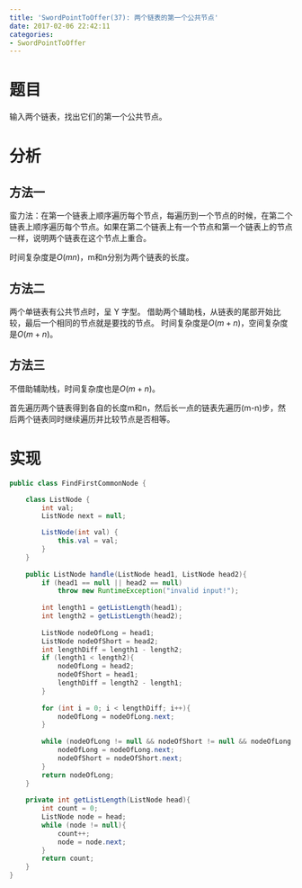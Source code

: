 ```yaml
---
title: 'SwordPointToOffer(37): 两个链表的第一个公共节点'
date: 2017-02-06 22:42:11
categories:
- SwordPointToOffer
---
```


# 题目
输入两个链表，找出它们的第一个公共节点。

# 分析
## 方法一
蛮力法：在第一个链表上顺序遍历每个节点，每遍历到一个节点的时候，在第二个链表上顺序遍历每个节点。如果在第二个链表上有一个节点和第一个链表上的节点一样，说明两个链表在这个节点上重合。

时间复杂度是$O(mn)$，m和n分别为两个链表的长度。

## 方法二
两个单链表有公共节点时，呈 Y 字型。
借助两个辅助栈，从链表的尾部开始比较，最后一个相同的节点就是要找的节点。
时间复杂度是$O(m + n)$，空间复杂度是$O(m + n)$。

## 方法三
不借助辅助栈，时间复杂度也是$O(m + n)$。

首先遍历两个链表得到各自的长度m和n，然后长一点的链表先遍历(m-n)步，然后两个链表同时继续遍历并比较节点是否相等。

# 实现
```java 方法三
public class FindFirstCommonNode {

    class ListNode {
        int val;
        ListNode next = null;

        ListNode(int val) {
            this.val = val;
        }
    }
    
    public ListNode handle(ListNode head1, ListNode head2){
        if (head1 == null || head2 == null)
            throw new RuntimeException("invalid input!");
        
        int length1 = getListLength(head1);
        int length2 = getListLength(head2);
        
        ListNode nodeOfLong = head1;
        ListNode nodeOfShort = head2;
        int lengthDiff = length1 - length2;
        if (length1 < length2){
            nodeOfLong = head2;
            nodeOfShort = head1;
            lengthDiff = length2 - length1;
        }
        
        for (int i = 0; i < lengthDiff; i++){
            nodeOfLong = nodeOfLong.next;
        }
        
        while (nodeOfLong != null && nodeOfShort != null && nodeOfLong != nodeOfShort){
            nodeOfLong = nodeOfLong.next;
            nodeOfShort = nodeOfShort.next;
        }
        return nodeOfLong;
    }
    
    private int getListLength(ListNode head){
        int count = 0;
        ListNode node = head;
        while (node != null){
            count++;
            node = node.next;
        }
        return count;
    }
}
```